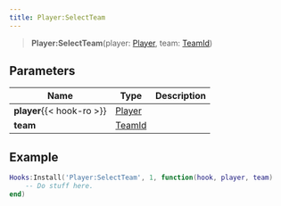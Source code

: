 ```yaml
---
title: Player:SelectTeam
---
```


> **Player:SelectTeam**(player: [Player](/vext/ref/server/type/player), team: [TeamId](/vext/ref/fb/teamid))

## Parameters

| Name | Type | Description |
| ---- | ---- | ----------- |
| **player**{{< hook-ro >}} | [Player](/vext/ref/server/type/player) |  |
| **team** | [TeamId](/vext/ref/fb/teamid) |  |

## Example

```lua
Hooks:Install('Player:SelectTeam', 1, function(hook, player, team)
    -- Do stuff here.
end)
```
